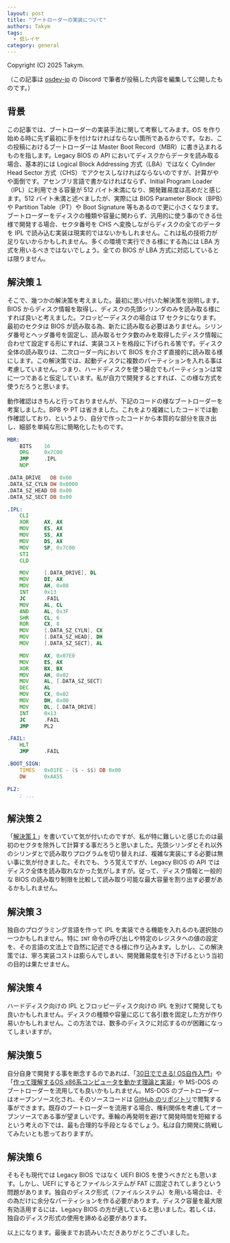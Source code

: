 ```yaml
---
layout: post
title: "ブートローダーの実装について"
authors: Takym
tags:
  - 低レイヤ
category: general
---
```

Copyright (C) 2025 Takym.

（この記事は [osdev-jp](https://osdev.jp) の Discord で筆者が投稿した内容を編集して公開したものです。）

## 背景
この記事では、ブートローダーの実装手法に関して考察してみます。OS を作り始める時に先ず最初に手を付けなければならない箇所であるからです。なお、この投稿におけるブートローダーは Master Boot Record（MBR）に書き込まれるものを指します。Legacy BIOS の API においてディスクからデータを読み取る場合、基本的には Logical Block Addressing 方式（LBA）ではなく Cylinder Head Sector 方式（CHS）でアクセスしなければならないのですが、計算がやや面倒です。アセンブリ言語で書かなければならず、Initial Program Loader（IPL）に利用できる容量が 512 バイト未満になり、開発難易度は高めだと感じます。512 バイト未満と述べましたが、実際には BIOS Parameter Block（BPB）や Partition Table（PT）や Boot Signature 等もあるので更に小さくなります。ブートローダーをディスクの種類や容量に関わらず、汎用的に使う事のできる仕様で開発する場合、セクタ番号を CHS へ変換しながらディスクの全てのデータを IPL で読み込む実装は現実的ではないかもしれません。これは私の技術力が足りないからかもしれません。多くの環境で実行できる様にする為には LBA 方式を用いるべきではないでしょう。全ての BIOS が LBA 方式に対応しているとは限りません。

## 解決策１<span id="solve_1"></span>
そこで、幾つかの解決策を考えました。最初に思い付いた解決策を説明します。BIOS からディスク情報を取得し、ディスクの先頭シリンダのみを読み取る様にすれば良いと考えました。フロッピーディスクの場合は 17 セクタになります。最初のセクタは BIOS が読み取る為、新たに読み取る必要はありません。シリンダ番号とヘッダ番号を固定し、読み取るセクタ数のみを取得したディスク情報に合わせて設定する形にすれば、実装コストを格段に下げられる筈です。ディスク全体の読み取りは、二次ローダー内において BIOS を介さず直接的に読み取る様にします。この解決策では、起動ディスクに複数のパーティションを入れる事は考慮していません。つまり、ハードディスクを使う場合でもパーティションは常に一つであると仮定しています。私が自力で開発するとすれば、この様な方式を使うだろうと思います。

動作確認はきちんと行っておりませんが、下記のコードの様なブートローダーを考案しました。BPB や PT は省きました。これをより複雑にしたコードでは動作確認しており、というより、自分で作ったコードから本質的な部分を抜き出し、細部を単純な形に簡略化したものです。
```asm
MBR:
	BITS	16
	ORG		0x7C00
	JMP		.IPL
	NOP

.DATA_DRIVE   DB 0x00
.DATA_SZ_CYLN DW 0x0000
.DATA_SZ_HEAD DB 0x00
.DATA_SZ_SECT DB 0x00

.IPL:
	CLI
	XOR		AX, AX
	MOV		ES, AX
	MOV		SS, AX
	MOV		DS, AX
	MOV		SP, 0x7C00
	STI
	CLD

	MOV		[.DATA_DRIVE], DL
	MOV		DI, AX
	MOV		AH, 0x08
	INT		0x13
	JC		.FAIL
	MOV		AL, CL
	AND		AL, 0x3F
	SHR		CL, 6
	ROR		CX, 8
	MOV		[.DATA_SZ_CYLN], CX
	MOV		[.DATA_SZ_HEAD], DH
	MOV		[.DATA_SZ_SECT], AL

	MOV		AX, 0x07E0
	MOV		ES, AX
	XOR		BX, BX
	MOV		AH, 0x02
	MOV		AL, [.DATA_SZ_SECT]
	DEC		AL
	MOV		CX, 0x02
	MOV		DH, 0x00
	MOV		DL, [.DATA_DRIVE]
	INT		0x13
	JC		.FAIL
	JMP		PL2

.FAIL:
	HLT
	JMP		.FAIL

.BOOT_SIGN:
	TIMES	0x01FE - ($ - $$) DB 0x00
	DW		0xAA55

PL2:
	; ...
```

## 解決策２
「[解決策１](#solve_1)」を書いていて気が付いたのですが、私が特に難しいと感じたのは最初のセクタを除外して計算する事だろうと思いました。先頭シリンダとそれ以外のシリンダとで読み取りプログラムを切り替えれば、複雑な実装にする必要は無い事に気が付きました。それでも、うろ覚えですが、Legacy BIOS の API ではディスク全体を読み取れなかった気がしますが。従って、ディスク情報と一般的な BIOS の読み取り制限を比較して読み取り可能な最大容量を割り出す必要があるかもしれません。

## 解決策３
独自のプログラミング言語を作って IPL を実装できる機能を入れるのも選択肢の一つかもしれません。特に `INT` 命令の呼び出しや特定のレジスタへの値の設定を、その言語の文法上で自然に記述できる様に作り込みます。しかし、この解決策では、寧ろ実装コストは膨らんでしまい、開発難易度を引き下げるという当初の目的は果たせません。

## 解決策４
ハードディスク向けの IPL とフロッピーディスク向けの IPL を別けて開発しても良いかもしれません。ディスクの種類や容量に応じて各引数を固定した方が作り易いかもしれません。この方法では、数多のディスクに対応するのが困難になってしまいますが。

## 解決策５
自分自身で開発する事を断念するのであれば、「[30日でできる! OS自作入門](https://book.mynavi.jp/ec/products/detail/id=22078)」や「[作って理解するOS x86系コンピュータを動かす理論と実装](https://gihyo.jp/book/2019/978-4-297-10847-2)」や MS-DOS のブートローダーを流用しても良いかもしれません。MS-DOS のブートローダーはオープンソース化され、そのソースコードは [GitHub のリポジトリ](https://github.com/microsoft/MS-DOS/blob/main/v4.0/src/BOOT/MSBOOT.ASM)で閲覧する事ができます。既存のブートローダーを流用する場合、権利関係を考慮してオープンソースである事が望ましいです。車輪の再発明を避けて開発時間を短縮するという考えの下では、最も合理的な手段となるでしょう。私は自力開発に挑戦してみたいとも思っておりますが。

## 解決策６
そもそも現代では Legacy BIOS ではなく UEFI BIOS を使うべきだとも思います。しかし、UEFI にするとファイルシステムが FAT に固定されてしまうという問題があります。独自のディスク形式（ファイルシステム）を用いる場合は、その為だけに余分なパーティションを作る必要があります。ディスク容量を最大限有効活用するには、Legacy BIOS の方が適していると思いました。若しくは、独自のディスク形式の使用を諦める必要があります。

以上になります。最後までお読みいただきありがとうございました。
